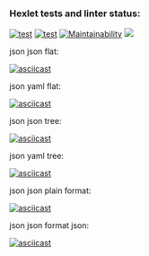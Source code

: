 ### Hexlet tests and linter status:
[![test](https://github.com/Helirray/python-project-lvl2/actions/workflows/github-actions-demo.yml/badge.svg)](https://github.com/Helirray/python-project-lvl2/actions/workflows/github-actions-demo.yml)
[![test](https://github.com/Helirray/python-project-lvl2/actions/workflows/github-actions-demo.yml/badge.svg)](https://github.com/Helirray/python-project-lvl2/actions/workflows/github-actions-demo.yml)
[![Maintainability](https://api.codeclimate.com/v1/badges/9f152df646c4777abc9a/maintainability)](https://codeclimate.com/github/Helirray/python-project-lvl2/maintainability)
<a href="https://codeclimate.com/github/Helirray/python-project-lvl2/test_coverage"><img src="https://api.codeclimate.com/v1/badges/9f152df646c4777abc9a/test_coverage" /></a>

json json flat:

[![asciicast](https://asciinema.org/a/NJd10EIHzbYO9YG12iT1ldhpM.svg)](https://asciinema.org/a/NJd10EIHzbYO9YG12iT1ldhpM)

json yaml flat:

[![asciicast](https://asciinema.org/a/U8z47HKGxbnbaKvwuZiQQqMDY.svg)](https://asciinema.org/a/U8z47HKGxbnbaKvwuZiQQqMDY)

json json tree:

[![asciicast](https://asciinema.org/a/x9pXu7t41ZumDpiydHh6zxHFt.svg)](https://asciinema.org/a/x9pXu7t41ZumDpiydHh6zxHFt)

json yaml tree:

[![asciicast](https://asciinema.org/a/443978.svg)](https://asciinema.org/a/443978)

json json plain format:

[![asciicast](https://asciinema.org/a/hjCUnFXfTIcBkule167X4M7hK.svg)](https://asciinema.org/a/hjCUnFXfTIcBkule167X4M7hK)

json json format json:

[![asciicast](https://asciinema.org/a/7TysbDTAg23BGAtNvM2OdJ7LC.svg)](https://asciinema.org/a/7TysbDTAg23BGAtNvM2OdJ7LC)